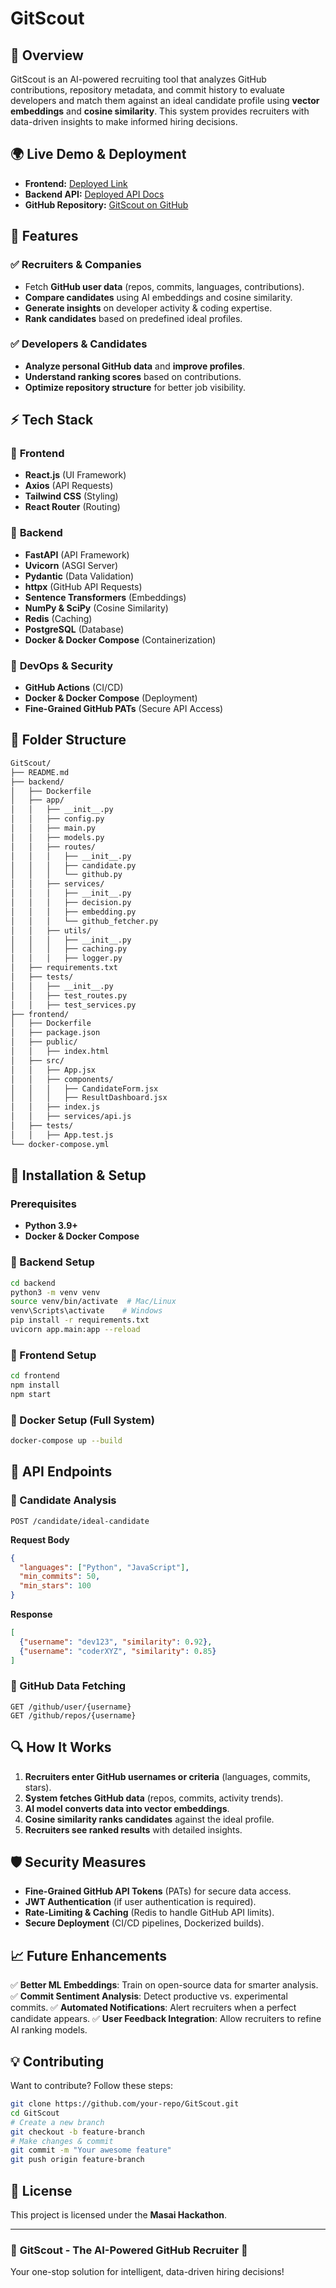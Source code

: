 # GitScout

## 🚀 Overview
GitScout is an AI-powered recruiting tool that analyzes GitHub contributions, repository metadata, and commit history to evaluate developers and match them against an ideal candidate profile using **vector embeddings** and **cosine similarity**. This system provides recruiters with data-driven insights to make informed hiring decisions.

## 🌍 Live Demo & Deployment
- **Frontend:** <a href="https://voluble-mooncake-8b0889.netlify.app/" target="_blank">Deployed Link</a>
- **Backend API:** <a href="https://gitscout-backend-myio.onrender.com/docs" target="_blank">Deployed API Docs</a>
- **GitHub Repository:** <a href="https://github.com/TheApostle-07/GitScout" target="_blank">GitScout on GitHub</a>

## 📌 Features
### ✅ Recruiters & Companies
- Fetch **GitHub user data** (repos, commits, languages, contributions).
- **Compare candidates** using AI embeddings and cosine similarity.
- **Generate insights** on developer activity & coding expertise.
- **Rank candidates** based on predefined ideal profiles.

### ✅ Developers & Candidates
- **Analyze personal GitHub data** and **improve profiles**.
- **Understand ranking scores** based on contributions.
- **Optimize repository structure** for better job visibility.

## ⚡ Tech Stack
### 📌 **Frontend**
- **React.js** (UI Framework)
- **Axios** (API Requests)
- **Tailwind CSS** (Styling)
- **React Router** (Routing)

### 📌 **Backend**
- **FastAPI** (API Framework)
- **Uvicorn** (ASGI Server)
- **Pydantic** (Data Validation)
- **httpx** (GitHub API Requests)
- **Sentence Transformers** (Embeddings)
- **NumPy & SciPy** (Cosine Similarity)
- **Redis** (Caching)
- **PostgreSQL** (Database)
- **Docker & Docker Compose** (Containerization)

### 📌 **DevOps & Security**
- **GitHub Actions** (CI/CD)
- **Docker & Docker Compose** (Deployment)
- **Fine-Grained GitHub PATs** (Secure API Access)

## 📂 Folder Structure
```bash
GitScout/
├── README.md
├── backend/
│   ├── Dockerfile
│   ├── app/
│   │   ├── __init__.py
│   │   ├── config.py
│   │   ├── main.py
│   │   ├── models.py
│   │   ├── routes/
│   │   │   ├── __init__.py
│   │   │   ├── candidate.py
│   │   │   └── github.py
│   │   ├── services/
│   │   │   ├── __init__.py
│   │   │   ├── decision.py
│   │   │   ├── embedding.py
│   │   │   └── github_fetcher.py
│   │   ├── utils/
│   │   │   ├── __init__.py
│   │   │   ├── caching.py
│   │   │   ├── logger.py
│   ├── requirements.txt
│   ├── tests/
│   │   ├── __init__.py
│   │   ├── test_routes.py
│   │   ├── test_services.py
├── frontend/
│   ├── Dockerfile
│   ├── package.json
│   ├── public/
│   │   ├── index.html
│   ├── src/
│   │   ├── App.jsx
│   │   ├── components/
│   │   │   ├── CandidateForm.jsx
│   │   │   ├── ResultDashboard.jsx
│   │   ├── index.js
│   │   ├── services/api.js
│   ├── tests/
│   │   ├── App.test.js
└── docker-compose.yml
```

## 🔧 Installation & Setup
### Prerequisites
- **Python 3.9+**
- **Docker & Docker Compose**

### 🚀 Backend Setup
```bash
cd backend
python3 -m venv venv
source venv/bin/activate  # Mac/Linux
venv\Scripts\activate    # Windows
pip install -r requirements.txt
uvicorn app.main:app --reload
```

### 🚀 Frontend Setup
```bash
cd frontend
npm install
npm start
```

### 🚀 Docker Setup (Full System)
```bash
docker-compose up --build
```

## 📡 API Endpoints
### 🔹 Candidate Analysis
```http
POST /candidate/ideal-candidate
```
**Request Body**
```json
{
  "languages": ["Python", "JavaScript"],
  "min_commits": 50,
  "min_stars": 100
}
```
**Response**
```json
[
  {"username": "dev123", "similarity": 0.92},
  {"username": "coderXYZ", "similarity": 0.85}
]
```

### 🔹 GitHub Data Fetching
```http
GET /github/user/{username}
GET /github/repos/{username}
```

## 🔍 How It Works
1. **Recruiters enter GitHub usernames or criteria** (languages, commits, stars).
2. **System fetches GitHub data** (repos, commits, activity trends).
3. **AI model converts data into vector embeddings**.
4. **Cosine similarity ranks candidates** against the ideal profile.
5. **Recruiters see ranked results** with detailed insights.

## 🛡️ Security Measures
- **Fine-Grained GitHub API Tokens** (PATs) for secure data access.
- **JWT Authentication** (if user authentication is required).
- **Rate-Limiting & Caching** (Redis to handle GitHub API limits).
- **Secure Deployment** (CI/CD pipelines, Dockerized builds).

## 📈 Future Enhancements
✅ **Better ML Embeddings**: Train on open-source data for smarter analysis.
✅ **Commit Sentiment Analysis**: Detect productive vs. experimental commits.
✅ **Automated Notifications**: Alert recruiters when a perfect candidate appears.
✅ **User Feedback Integration**: Allow recruiters to refine AI ranking models.

## 💡 Contributing
Want to contribute? Follow these steps:
```bash
git clone https://github.com/your-repo/GitScout.git
cd GitScout
# Create a new branch
git checkout -b feature-branch
# Make changes & commit
git commit -m "Your awesome feature"
git push origin feature-branch
```

## 📝 License
This project is licensed under the **Masai Hackathon**.

---
### 🎯 **GitScout - The AI-Powered GitHub Recruiter** 🚀
Your one-stop solution for intelligent, data-driven hiring decisions!
